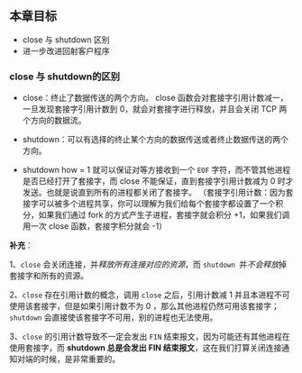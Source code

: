 ## 本章目标 
- close 与 shutdown 区别
- 进一步改进回射客户程序

### close 与 shutdown的区别

- close：终止了数据传送的两个方向。
close 函数会对套接字引用计数减一，一旦发现套接字引用计数到 0，就会对套接字进行释放，并且会关闭 TCP 两个方向的数据流。

- shutdown：可以有选择的终止某个方向的数据传送或者终止数据传送的两个方向。
- shutdown how = 1 就可以保证对等方接收到一个 `EOF` 字符，而不管其他进程是否已经打开了套接字，而 close 不能保证，直到套接字引用计数减为 0 时才发送。也就是说直到所有的进程都关闭了套接字。
（套接字引用计数：因为套接字可以被多个进程共享，你可以理解为我们给每个套接字都设置了一个积分，如果我们通过 fork 的方式产生子进程，套接字就会积分 +1，如果我们调用一次 close 函数，套接字积分就会 -1）

**补充**：

1、`close` 会关闭连接，并*释放所有连接对应的资源*，而 `shutdown `并*不会释放*掉套接字和所有的资源。

2、`close` 存在引用计数的概念，调用 `close` 之后，引用计数减 1 并且本进程不可使用该套接字，但是如果引用计数不为 0 ，那么其他进程仍然可用该套接字；`shutdown` 会直接使该套接字不可用，别的进程也无法使用。

3、`close` 的引用计数导致不一定会发出 `FIN` 结束报文，因为可能还有其他进程在使用套接字，而 **shutdown 总是会发出 FIN 结束报文**，这在我们打算关闭连接通知对端的时候，是非常重要的。

